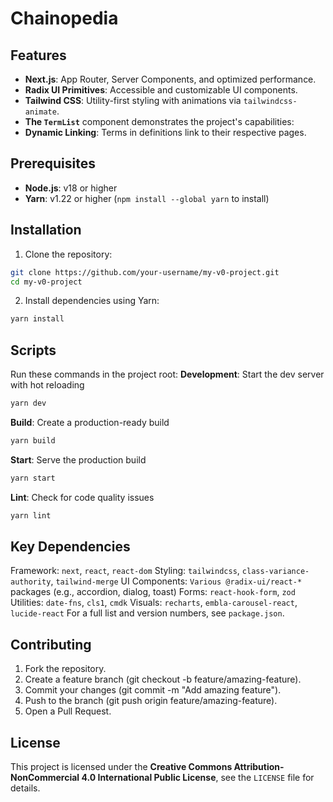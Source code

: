 # Chainopedia

## Features

- **Next.js**: App Router, Server Components, and optimized performance.
- **Radix UI Primitives**: Accessible and customizable UI components.
- **Tailwind CSS**: Utility-first styling with animations via `tailwindcss-animate`.
- **The `TermList`** component demonstrates the project's capabilities:
- **Dynamic Linking**: Terms in definitions link to their respective pages.

## Prerequisites

- **Node.js**: v18 or higher
- **Yarn**: v1.22 or higher (`npm install --global yarn` to install)

## Installation

1.  Clone the repository:

```bash
git clone https://github.com/your-username/my-v0-project.git
cd my-v0-project
```

2. Install dependencies using Yarn:

```bash
yarn install
```

## Scripts

Run these commands in the project root:
**Development**: Start the dev server with hot reloading

```bash
yarn dev
```

**Build**: Create a production-ready build

```bash
yarn build
```

**Start**: Serve the production build

```bash
yarn start
```

**Lint**: Check for code quality issues

```bash
yarn lint
```

## Key Dependencies

Framework: `next`, `react`, `react-dom`
Styling: `tailwindcss`, `class-variance-authority`, `tailwind-merge`
UI Components: `Various @radix-ui/react-*` packages (e.g., accordion, dialog, toast)
Forms: `react-hook-form`, `zod`
Utilities: `date-fns`, `cls1`, `cmdk`
Visuals: `recharts`, `embla-carousel-react`, `lucide-react`
For a full list and version numbers, see `package.json`.

## Contributing

1. Fork the repository.
2. Create a feature branch (git checkout -b feature/amazing-feature).
3. Commit your changes (git commit -m "Add amazing feature").
4. Push to the branch (git push origin feature/amazing-feature).
5. Open a Pull Request.

## License

This project is licensed under the **Creative Commons Attribution-NonCommercial 4.0 International Public License**, see the `LICENSE` file for details.
